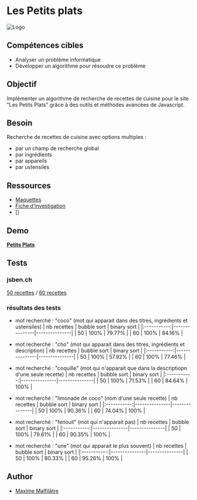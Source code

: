 # Les Petits plats

![Logo](https://raw.githubusercontent.com/maxew33/petits-plats/main/asset/img/logo.png)

## Compétences cibles

- Analyser un problème informatique
- Développer un algorithme pour résoudre ce problème

## Objectif

Implémenter un algorithme de recherche de recettes de cuisine pour le site "Les Petits Plats" grâce à des outils et méthodes avancées de Javascript.

## Besoin

Recherche de recettes de cuisine avec options multiples :

* par un champ de recherche global
* par ingrédients
* par appareils
* par ustensiles

## Ressources
* [Maquettes]()
* [Fiche d'investigation]()
* []


## Demo

**[Petits Plats](https://maxew33.github.io/petits-plats/)**


## Tests
### jsben.ch
[50 recettes](https://jsben.ch/st8sB) / [60 recettes](https://jsben.ch/U2ICL)
### résultats des tests

* mot recherché : "coco" (mot qui apparait dans des titres, ingrédients et ustensiles)
| nb recettes |  bubble sort  |  binary sort  |
|:-----------:|---------------|---------------|
| 50          |      100%     |     79.77%    |
| 60          |      100%     |     84.16%    |


* mot recherché : "cho" (mot qui apparait dans des titres, ingrédients et description)
| nb recettes |  bubble sort  |  binary sort  |
|:-----------:|---------------|---------------|
| 50          |      100%     |     57.92%    |
| 60          |      100%     |     77.46%    |


* mot recherché : "coquille" (mot qui n'apparait que dans la descriptiopn d'une seule recette)
| nb recettes |  bubble sort  |  binary sort  |
|:-----------:|---------------|---------------|
| 50          |      100%     |     71.53%    |
| 60          |     84.64%    |      100%     |


* mot recherché : "limonade de coco" (nom d'une seule recette)
| nb recettes |  bubble sort  |  binary sort  |
|:-----------:|---------------|---------------|
| 50          |      100%     |     90.36%    |
| 60          |     74.04%    |      100%     |


* mot recherché : "fenouil" (mot qui n'apparait pas)
| nb recettes |  bubble sort  |  binary sort  |
|:-----------:|---------------|---------------|
| 50          |      100%     |     79.61%    |
| 60          |     90.35%    |      100%     |


* mot recherché : "une" (mot qui apparait le plus souvent)
| nb recettes |  bubble sort  |  binary sort  |
|:-----------:|---------------|---------------|
| 50          |      100%     |     80.33%    |
| 60          |     95.26%    |      100%     |



## Author

- [Maxime Malfilâtre](https://www.github.com/maxew33)

